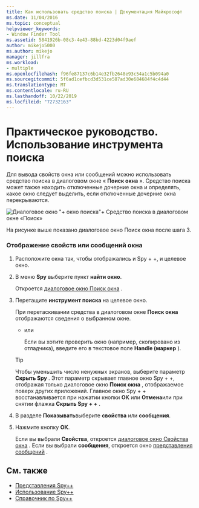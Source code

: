 ```yaml
---
title: Как использовать средство поиска | Документация Майкрософт
ms.date: 11/04/2016
ms.topic: conceptual
helpviewer_keywords:
- Window Finder Tool
ms.assetid: 5841926b-08c3-4e43-88bd-4223d04f9aef
author: mikejo5000
ms.author: mikejo
manager: jillfra
ms.workload:
- multiple
ms.openlocfilehash: f96fe87137c6b14e32fb2648e93c54a1c5b094a0
ms.sourcegitcommit: 5f6ad1cefbcd3d531ce587ad30e684684f4c4d44
ms.translationtype: MT
ms.contentlocale: ru-RU
ms.lasthandoff: 10/22/2019
ms.locfileid: "72732163"
---
```

# <a name="how-to-use-the-finder-tool"></a>Практическое руководство. Использование инструмента поиска
Для вывода свойств окна или сообщений можно использовать средство поиска в диалоговом окне « **Поиск окна** ». Средство поиска может также находить отключенные дочерние окна и определять, какое окно следует выделить, если отключенные дочерние окна перекрываются.

 ![Диалоговое окно "&#43; окно поиска"&#43; ](../debugger/media/icon_spy--_find.png "Icon_Spy + + _Find") Средство поиска в диалоговом окне «Поиск»

 На рисунке выше показано диалоговое окно Поиск окна после шага 3.

### <a name="to-display-window-properties-or-messages"></a>Отображение свойств или сообщений окна

1. Расположите окна так, чтобы отображались и Spy + +, и целевое окно.

2. В меню **Spy** выберите пункт **найти окно**.

    Откроется [диалоговое окно Поиск окна](../debugger/find-window-dialog-box.md) .

3. Перетащите **инструмент поиска** на целевое окно.

    При перетаскивании средства в диалоговом окне **Поиск окна** отображаются сведения о выбранном окне.

   - или

     Если вы хотите проверить окно (например, скопировано из отладчика), введите его в текстовое поле **Handle (маркер** ).

   > [!TIP]
   > Чтобы уменьшить число ненужных экранов, выберите параметр **Скрыть Spy** . Этот параметр скрывает главное окно Spy + +, отображая только диалоговое окно **Поиск окна** , отображаемое поверх других приложений. Главное окно Spy + + восстанавливается при нажатии кнопки **ОК** или **Отмена**или при снятии флажка **Скрыть Spy + +** .

4. В разделе **Показывать**выберите **свойства** или **сообщения**.

5. Нажмите кнопку **ОК**.

    Если вы выбрали **Свойства**, откроется [диалоговое окно Свойства окна](../debugger/window-properties-dialog-box.md) . Если вы выбрали **сообщения**, откроется окно [представления сообщений](../debugger/messages-view.md) .

## <a name="see-also"></a>См. также
- [Представления Spy++](../debugger/spy-increment-views.md)
- [Использование Spy++](../debugger/using-spy-increment.md)
- [Справочник по Spy++](../debugger/spy-increment-reference.md)